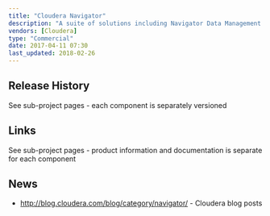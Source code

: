 ```yaml
---
title: "Cloudera Navigator"
description: "A suite of solutions including Navigator Data Management (technical metadata management, lineage, cluster activity and analytics, cluster audit and automated policy actions), Navigator Encryption (filesystem level encryption, key management and integration with HDFS transparent encryption), and Navigator Optimizer (a solution for identifying SQL workloads that are candidates for migration to Hadoop and then optimising these once on Hadoop)) built around the Cloudera CDH Hadoop distribution.  All products are commercial closed source products, that are only available with an appropriate Cloudera Enterprise licence."
vendors: [Cloudera]
type: "Commercial"
date: 2017-04-11 07:30
last_updated: 2018-02-26
---
```

## Release History

See sub-project pages - each component is separately versioned

## Links

See sub-project pages - product information and documentation is separate for each component

## News

* <http://blog.cloudera.com/blog/category/navigator/> - Cloudera blog posts